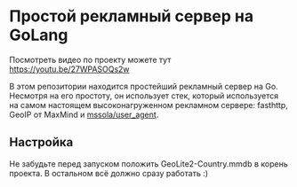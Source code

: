 # Простой рекламный сервер на GoLang

Посмотреть видео по проекту можете тут https://youtu.be/27WPASOQs2w

В этом репозитории находится простейший рекламный сервер на Go. Несмотря на его простоту, он использует стек, который используется на самом настоящем высоконагруженном рекламном сервере: fasthttp, GeoIP от MaxMind и [mssola/user_agent](https://github.com/mssola/user_agent).

## Настройка

Не забудьте перед запуском положить GeoLite2-Country.mmdb в корень проекта. В остальном всё должно сразу работать :) 


